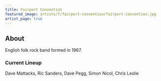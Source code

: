 ```yaml
---
title: Fairport Convention
featured_image: artists/f/fairport-convention/fairport-convention.jpg
artist_page: true
---
```

## About

English folk rock band formed in 1967.

### Current Lineup

Dave Mattacks, Ric Sanders, Dave Pegg, Simon Nicol, Chris Leslie

